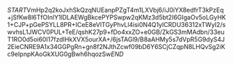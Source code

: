 $START$VmHp2q2koJxhSkQzqNUEanpPZgT4m1LXVbj6/iJ0iYX8edfrT3kPzEq+jSfKw8l6TfOInlY1lDLAEWgBkcePYPSwpw2qKMz3d5bt2I6GIgaOv5oLGyHK1+CJP+pGePSYLL8PR+ICeE8eVlTGyPhvLl4isi0N4Q1yICRDU36312xTWyI2/swvhsL1JWCV0PUL+TeE/qshK27p9+fDo4xxZO+e0GB/ZkGS3mMAdbn/33euT1RO0d5oi60I17fzdIHkXVX5ourXA+/6jsTAGl9/B8aAHMy5s7dVpR5G9dyS4J2EieCNRE9A1x34GGPgRn+gn8f2NJthZcwf09bD6Y6SCjCZqpN8LHQvSg2iKc9eIpnpKAoGkXUG0gBwh6hqozSw$END$